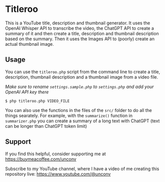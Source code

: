 # Titleroo
This is a YouTube title, description and thumbnail generator. It uses the OpenAI Whisper API to transcribe the video, the ChatGPT API to create a summary of it and then create a title, description and thumbnail description based on the summary. Then it uses the Images API to (poorly) create an actual thumbnail image.

## Usage

You can use the `titleroo.php` script from the command line to create a title, description, thumbnail description and a thumbnail image from a video file. 

*Make sure to rename `settings.sample.php` to `settings.php` and add your OpenAI API key there*
```console
$ php titleroo.php VIDEO_FILE
```

You can also use the functions in the files of the `src/` folder to do all the things searately. For example, with the `summarize()` function in `summarizer.php` you can create a summary of a long text with ChatGPT (text can be longer than ChatGPT token limit)

## Support
If you find this helpful, consider supporting me at https://buymeacoffee.com/unconv

Subscribe to my YouTube channel, where I have a video of me creating this repository live: https://www.youtube.com/@unconv
